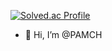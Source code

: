 [![Solved.ac Profile](http://mazassumnida.wtf/api/v2/generate_badge?boj=pamic7124)](https://solved.ac/pamic7124/)
- 👋 Hi, I’m @PAMCH

